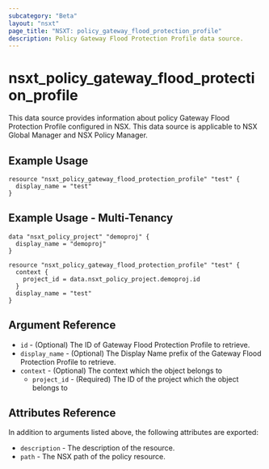 ```yaml
---
subcategory: "Beta"
layout: "nsxt"
page_title: "NSXT: policy_gateway_flood_protection_profile"
description: Policy Gateway Flood Protection Profile data source.
---
```


# nsxt_policy_gateway_flood_protection_profile

This data source provides information about policy Gateway Flood Protection Profile configured in NSX.
This data source is applicable to NSX Global Manager and NSX Policy Manager.

## Example Usage

```hcl
resource "nsxt_policy_gateway_flood_protection_profile" "test" {
  display_name = "test"
}
```

## Example Usage - Multi-Tenancy

```hcl
data "nsxt_policy_project" "demoproj" {
  display_name = "demoproj"
}

resource "nsxt_policy_gateway_flood_protection_profile" "test" {
  context {
    project_id = data.nsxt_policy_project.demoproj.id
  }
  display_name = "test"
}
```

## Argument Reference

* `id` - (Optional) The ID of Gateway Flood Protection Profile to retrieve.
* `display_name` - (Optional) The Display Name prefix of the Gateway Flood Protection Profile to retrieve.
* `context` - (Optional) The context which the object belongs to
    * `project_id` - (Required) The ID of the project which the object belongs to

## Attributes Reference

In addition to arguments listed above, the following attributes are exported:

* `description` - The description of the resource.
* `path` - The NSX path of the policy resource.
